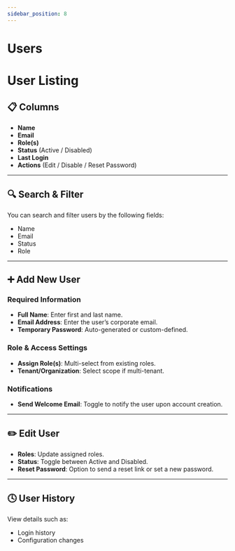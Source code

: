 ```yaml
---
sidebar_position: 8
---
```

# Users


# User Listing

## 📋 Columns

- **Name**
- **Email**
- **Role(s)**
- **Status** (Active / Disabled)
- **Last Login**
- **Actions** (Edit / Disable / Reset Password)

---

## 🔍 Search & Filter

You can search and filter users by the following fields:

- Name
- Email
- Status
- Role

---

## ➕ Add New User

### Required Information

- **Full Name**: Enter first and last name.
- **Email Address**: Enter the user’s corporate email.
- **Temporary Password**: Auto-generated or custom-defined.

### Role & Access Settings

- **Assign Role(s)**: Multi-select from existing roles.
- **Tenant/Organization**: Select scope if multi-tenant.

### Notifications

- **Send Welcome Email**: Toggle to notify the user upon account creation.

---

## ✏️ Edit User

- **Roles**: Update assigned roles.
- **Status**: Toggle between Active and Disabled.
- **Reset Password**: Option to send a reset link or set a new password.

---

## 🕓 User History

View details such as:

- Login history
- Configuration changes

